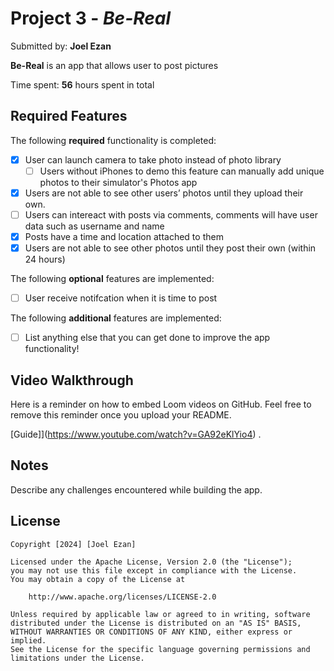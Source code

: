 # Project 3 - *Be-Real*

Submitted by: **Joel Ezan**

**Be-Real** is an app that allows user to post pictures

Time spent: **56** hours spent in total

## Required Features

The following **required** functionality is completed:

- [x] User can launch camera to take photo instead of photo library
  - [ ] Users without iPhones to demo this feature can manually add unique photos to their simulator's Photos app
- [x] Users are not able to see other users’ photos until they upload their own.
- [ ] Users can intereact with posts via comments, comments will have user data such as username and name
- [x] Posts have a time and location attached to them
- [x] Users are not able to see other photos until they post their own (within 24 hours)    
 
The following **optional** features are implemented:

- [ ] User receive notifcation when it is time to post

The following **additional** features are implemented:

- [ ] List anything else that you can get done to improve the app functionality!

## Video Walkthrough

Here is a reminder on how to embed Loom videos on GitHub. Feel free to remove this reminder once you upload your README. 

[Guide]](https://www.youtube.com/watch?v=GA92eKlYio4) .

## Notes

Describe any challenges encountered while building the app.

## License

    Copyright [2024] [Joel Ezan]

    Licensed under the Apache License, Version 2.0 (the "License");
    you may not use this file except in compliance with the License.
    You may obtain a copy of the License at

        http://www.apache.org/licenses/LICENSE-2.0

    Unless required by applicable law or agreed to in writing, software
    distributed under the License is distributed on an "AS IS" BASIS,
    WITHOUT WARRANTIES OR CONDITIONS OF ANY KIND, either express or implied.
    See the License for the specific language governing permissions and
    limitations under the License.
